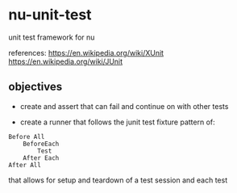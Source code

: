 # nu-unit-test
unit test framework for nu


references:
https://en.wikipedia.org/wiki/XUnit
https://en.wikipedia.org/wiki/JUnit


## objectives

- create and assert that can fail and continue on with other tests

- create a runner that follows the junit test fixture
pattern of:
```
Before All
    BeforeEach
        Test
    After Each
After All
```

that allows for setup and teardown of a test session and each test
